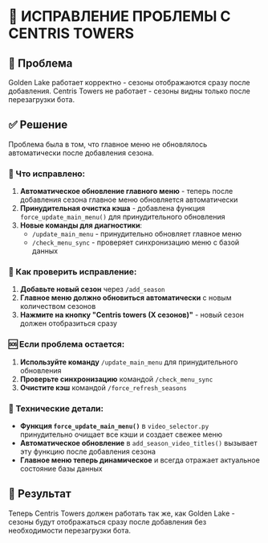 # 🔧 ИСПРАВЛЕНИЕ ПРОБЛЕМЫ С CENTRIS TOWERS

## 🎯 Проблема
Golden Lake работает корректно - сезоны отображаются сразу после добавления.
Centris Towers не работает - сезоны видны только после перезагрузки бота.

## ✅ Решение
Проблема была в том, что главное меню не обновлялось автоматически после добавления сезона.

### 🔄 Что исправлено:

1. **Автоматическое обновление главного меню** - теперь после добавления сезона главное меню обновляется автоматически
2. **Принудительная очистка кэша** - добавлена функция `force_update_main_menu()` для принудительного обновления
3. **Новые команды для диагностики**:
   - `/update_main_menu` - принудительно обновляет главное меню
   - `/check_menu_sync` - проверяет синхронизацию меню с базой данных

### 🧪 Как проверить исправление:

1. **Добавьте новый сезон** через `/add_season`
2. **Главное меню должно обновиться автоматически** с новым количеством сезонов
3. **Нажмите на кнопку "Centris towers (X сезонов)"** - новый сезон должен отобразиться сразу

### 🆘 Если проблема остается:

1. **Используйте команду** `/update_main_menu` для принудительного обновления
2. **Проверьте синхронизацию** командой `/check_menu_sync`
3. **Очистите кэш** командой `/force_refresh_seasons`

### 📝 Технические детали:

- **Функция `force_update_main_menu()`** в `video_selector.py` принудительно очищает все кэши и создает свежее меню
- **Автоматическое обновление** в `add_season_video_titles()` вызывает эту функцию после добавления сезона
- **Главное меню теперь динамическое** и всегда отражает актуальное состояние базы данных

## 🎉 Результат
Теперь Centris Towers должен работать так же, как Golden Lake - сезоны будут отображаться сразу после добавления без необходимости перезагрузки бота.
